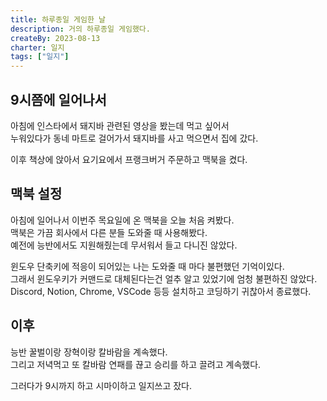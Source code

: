 ```yaml
---
title: 하루종일 게임한 날
description: 거의 하루종일 게임했다.
createBy: 2023-08-13
charter: 일지
tags: ["일지"]
---
```


## 9시쯤에 일어나서    

아침에 인스타에서 돼지바 관련된 영상을 봤는데 먹고 싶어서            
누워있다가 동네 마트로 걸어가서 돼지바를 사고 먹으면서 집에 갔다.        

이후 책상에 앉아서 요기요에서 프랭크버거 주문하고 맥북을 켰다.


## 맥북 설정

아침에 일어나서 이번주 목요일에 온 맥북을 오늘 처음 켜봤다.             
맥북은 가끔 회사에서 다른 분들 도와줄 때 사용해봤다.        
예전에 능반에서도 지원해줬는데 무서워서 들고 다니진 않았다.

윈도우 단축키에 적응이 되어있는 나는 도와줄 때 마다 불편했던 기억이있다.             
그래서 윈도우키가 커맨드로 대체된다는건 얼추 알고 있었기에 엄청 불편하진 않았다.          
Discord, Notion, Chrome, VSCode 등등 설치하고 코딩하기 귀찮아서 종료했다.            


## 이후 

능반 꿀벌이랑 장혁이랑 칼바람을 계속했다.         
그리고 저녁먹고 또 칼바람 연패를 끊고 승리를 하고 끌려고 계속했다.         

그러다가 9시까지 하고 시마이하고 일지쓰고 잤다.